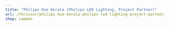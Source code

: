 ```yaml
---
title: "Philips Hue Kerala (Philips LED Lighting, Project Partner)"
url: /thrissur/philips-hue-kerala-philips-led-lighting-project-partner/
shop: Lampen
---
```

